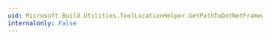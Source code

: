 ```yaml
---
uid: Microsoft.Build.Utilities.ToolLocationHelper.GetPathToDotNetFrameworkSdk(Microsoft.Build.Utilities.TargetDotNetFrameworkVersion)
internalonly: False
---
```

